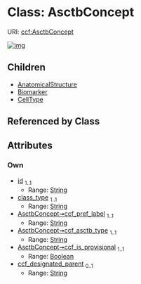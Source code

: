 
# Class: AsctbConcept




URI: [ccf:AsctbConcept](http://purl.org/ccf/AsctbConcept)


[![img](https://yuml.me/diagram/nofunky;dir:TB/class/[CellType],[Biomarker],[AsctbConcept&#124;id:string;class_type:string;ccf_pref_label:string;ccf_asctb_type:string;ccf_is_provisional:boolean;ccf_designated_parent:string%20%3F]^-[CellType],[AsctbConcept]^-[Biomarker],[AsctbConcept]^-[AnatomicalStructure],[AnatomicalStructure])](https://yuml.me/diagram/nofunky;dir:TB/class/[CellType],[Biomarker],[AsctbConcept&#124;id:string;class_type:string;ccf_pref_label:string;ccf_asctb_type:string;ccf_is_provisional:boolean;ccf_designated_parent:string%20%3F]^-[CellType],[AsctbConcept]^-[Biomarker],[AsctbConcept]^-[AnatomicalStructure],[AnatomicalStructure])

## Children

 * [AnatomicalStructure](AnatomicalStructure.md)
 * [Biomarker](Biomarker.md)
 * [CellType](CellType.md)

## Referenced by Class


## Attributes


### Own

 * [id](id.md)  <sub>1..1</sub>
     * Range: [String](types/String.md)
 * [class_type](class_type.md)  <sub>1..1</sub>
     * Range: [String](types/String.md)
 * [AsctbConcept➞ccf_pref_label](AsctbConcept_ccf_pref_label.md)  <sub>1..1</sub>
     * Range: [String](types/String.md)
 * [AsctbConcept➞ccf_asctb_type](AsctbConcept_ccf_asctb_type.md)  <sub>1..1</sub>
     * Range: [String](types/String.md)
 * [AsctbConcept➞ccf_is_provisional](AsctbConcept_ccf_is_provisional.md)  <sub>1..1</sub>
     * Range: [Boolean](types/Boolean.md)
 * [ccf_designated_parent](ccf_designated_parent.md)  <sub>0..1</sub>
     * Range: [String](types/String.md)

